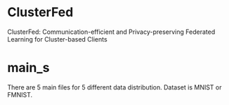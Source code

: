 # ClusterFed
ClusterFed: Communication-efficient and Privacy-preserving Federated Learning for Cluster-based Clients
# main_s
There are 5 main files for 5 different data distribution. Dataset is MNIST or FMNIST.
